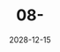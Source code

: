 ---
title: 08-
date: 2028-12-15
sticky: 1
sidebar: 'auto'
tags:
 - javaweb
categories:
 -  javaweb
---